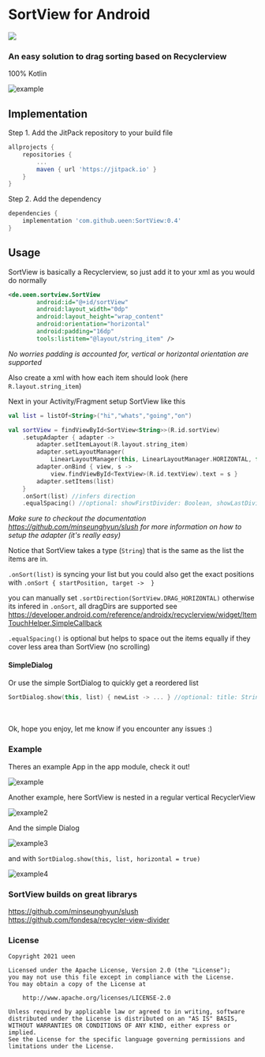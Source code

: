 # SortView for Android
[![](https://jitpack.io/v/ueen/SortView.svg)](https://jitpack.io/#ueen/SortView)
### An easy solution to drag sorting based on Recyclerview
100% Kotlin

![example](https://user-images.githubusercontent.com/5067479/121024028-1ec93980-c7a4-11eb-96e9-e08b3711c46c.gif)

## Implementation

Step 1. Add the JitPack repository to your build file 
```groovy
allprojects {
	repositories {
		...
		maven { url 'https://jitpack.io' }
	}
}
```

Step 2. Add the dependency
```groovy
dependencies {
	implementation 'com.github.ueen:SortView:0.4'
}
```


## Usage

SortView is basically a Recyclerview, so just add it to your xml as you would do normally
```xml
<de.ueen.sortview.SortView
        android:id="@+id/sortView"
        android:layout_width="0dp"
        android:layout_height="wrap_content"
        android:orientation="horizontal"
        android:padding="16dp"
        tools:listitem="@layout/string_item" />
```
*No worries padding is accounted for, vertical or horizontal orientation are supported*

Also create a xml with how each item should look (here `R.layout.string_item`)

Next in your Activity/Fragment setup SortView like this
```kotlin
val list = listOf<String>("hi","whats","going","on")

val sortView = findViewById<SortView<String>>(R.id.sortView)
    .setupAdapter { adapter ->
        adapter.setItemLayout(R.layout.string_item)
        adapter.setLayoutManager(
            LinearLayoutManager(this, LinearLayoutManager.HORIZONTAL, false))
        adapter.onBind { view, s ->
            view.findViewById<TextView>(R.id.textView).text = s }
        adapter.setItems(list)
    }
    .onSort(list) //infers direction
    .equalSpacing() //optional: showFirstDivider: Boolean, showLastDivider: Boolean
```
*Make sure to checkout the documentation https://github.com/minseunghyun/slush for more information on how to setup the adapter (it's really easy)*

Notice that SortView takes a type (`String`) that is the same as the list the items are in.

`.onSort(list)` is syncing your list but you could also get the exact positions with `.onSort { startPosition, target ->  }`

you can manually set `.sortDirection(SortView.DRAG_HORIZONTAL)` otherwise its infered in `.onSort`, all dragDirs are supported see https://developer.android.com/reference/androidx/recyclerview/widget/ItemTouchHelper.SimpleCallback

`.equalSpacing()` is optional but helps to space out the items equally if they cover less area than SortView (no scrolling)

#### SimpleDialog

Or use the simple SortDialog to quickly get a reordered list
```kotlin
SortDialog.show(this, list) { newList -> ... } //optional: title: String, horizontal: Boolean, itemLayout: Int (R.layout.simple_list_item_1)
```

</br></br>
Ok, hope you enjoy, let me know if you encounter any issues :)

### Example
Theres an example App in the app module, check it out!

![example](https://user-images.githubusercontent.com/5067479/121024028-1ec93980-c7a4-11eb-96e9-e08b3711c46c.gif)

Another example, here SortView is nested in a regular vertical RecyclerView

![example2](https://user-images.githubusercontent.com/5067479/121154037-df075e00-c846-11eb-8969-f183a99b501c.gif)

And the simple Dialog

![example3](https://user-images.githubusercontent.com/5067479/121163371-02360b80-c84f-11eb-8151-1826fca93299.gif)

and with `SortDialog.show(this, list, horizontal = true)`

![example4](https://user-images.githubusercontent.com/5067479/121165751-c7cd6e00-c850-11eb-8d93-eb9f793ebf68.gif)

### SortView builds on great librarys
https://github.com/minseunghyun/slush </br>
https://github.com/fondesa/recycler-view-divider

### License
```
Copyright 2021 ueen

Licensed under the Apache License, Version 2.0 (the "License");
you may not use this file except in compliance with the License.
You may obtain a copy of the License at

    http://www.apache.org/licenses/LICENSE-2.0

Unless required by applicable law or agreed to in writing, software
distributed under the License is distributed on an "AS IS" BASIS,
WITHOUT WARRANTIES OR CONDITIONS OF ANY KIND, either express or implied.
See the License for the specific language governing permissions and
limitations under the License.
```
